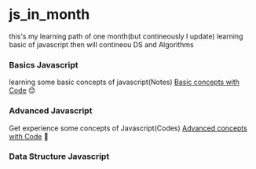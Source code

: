 # js_in_month
this's  my learning path of one month(but contineously I update) learning basic of javascript then will contineou DS and Algorithms

### Basics Javascript
learning some basic concepts of javascript(Notes)
[Basic concepts with Code](Basics/README.md)  :blush:


### Advanced Javascript
Get experience some concepts of Javascript(Codes)
[Advanced concepts with Code](advanced/README.md)  🤯

### Data Structure Javascript



